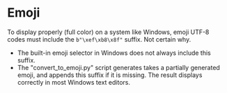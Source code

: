 # Emoji
To display properly (full color) on a system like Windows, emoji UTF-8 codes
must include the `b"\xef\xb8\x8f"` suffix. Not certain why.
- The built-in emoji selector in Windows does not always include this suffix.
- The "convert_to_emoji.py" script generates takes a partially generated emoji,
  and appends this suffix if it is missing. The result displays correctly in
  most Windows text editors.


